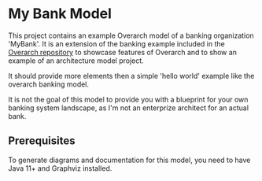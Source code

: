 # My Bank Model

This project contains an example Overarch model of a banking organization
'MyBank'.
It is an extension of the banking example included in the [Overarch repository](https://github.com/soulspace-org/overarch)
to showcase features of Overarch and to show an example of an architecture model
project.

It should provide more elements then a simple 'hello world' example like the
overarch banking model.

It is not the goal of this model to provide you with a blueprint for your own
banking system landscape, as I'm not an enterprize architect for an actual bank.

## Prerequisites
To generate diagrams and documentation for this model, you need to have Java 11+ and Graphviz installed.

